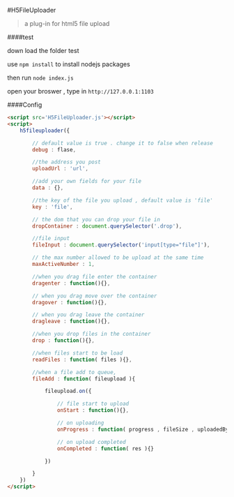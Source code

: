 #H5FileUploader

> a plug-in for html5 file upload

####test

down load the folder test 

use `npm install` to install nodejs packages

then run `node index.js`

open your broswer , type in `http://127.0.0.1:1103`

####Config 
```html
<script src='H5FileUploader.js'></script>
<script>
	h5fileuploader({

		// default value is true . change it to false when release
		debug : flase, 

		//the address you post
		uploadUrl : 'url', 

		//add your own fields for your file
		data : {}, 

		//the key of the file you upload , default value is 'file'
		key : 'file', 

		// the dom that you can drop your file in
		dropContainer : document.querySelector('.drop'),

		//file input 
		fileInput : document.querySelector('input[type="file"]'), 

		// the max number allowed to be upload at the same time
		maxActiveNumber : 1, 

		//when you drag file enter the container
		dragenter : function(){}, 

		// when you drag move over the container
		dragover : function(){}, 

		// when you drag leave the container
		dragleave : function(){}, 

		//when you drop files in the container
		drop : function(){}, 

		//when files start to be load
		readFiles : function( files ){},  

		//when a file add to queue,
		fileAdd : function( fileupload ){ 

			fileupload.on({

				// file start to upload
				onStart : function(){}, 

				// on uploading
				onProgress : function( progress , fileSize , uploadedBytes ){} 

				// on upload completed
				onCompleted : function( res ){} 

			})

		} 
	})
</script>
```

